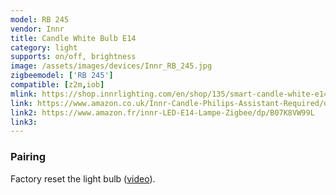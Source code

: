 ```yaml
---
model: RB 245
vendor: Innr
title: Candle White Bulb E14
category: light
supports: on/off, brightness
image: /assets/images/devices/Innr_RB_245.jpg
zigbeemodel: ['RB 245']
compatible: [z2m,iob]
mlink: https://shop.innrlighting.com/en/shop/135/smart-candle-white-e14-z3.0
link: https://www.amazon.co.uk/Innr-Candle-Philips-Assistant-Required/dp/B07HB4W5VW
link2: https://www.amazon.fr/innr-LED-E14-Lampe-Zigbee/dp/B07K8VW99L
link3: 
---
```

### Pairing
Factory reset the light bulb ([video](https://www.youtube.com/watch?v=4zkpZSv84H4)).
